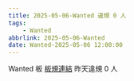 ```yaml
---
title: 2025-05-06-Wanted 違規 0 人
tags:
    - Wanted
abbrlink: 2025-05-06-Wanted
date: Wanted-2025-05-06 12:00:00
---
```

Wanted 板 [板規連結](https://www.ptt.cc/bbs/Wanted/M.1608829773.A.D3B.html)
昨天違規 0 人
